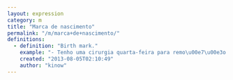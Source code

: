 ```yaml
---
layout: expression
category: m
title: "Marca de nascimento"
permalink: "/m/marca+de+nascimento/"
definitions:
  - definition: "Birth mark."
    example: "- Tenho uma cirurgia quarta-feira para remo\u00e7\u00e3o da minha marca de nascimento."
    created: "2013-08-05T02:10:49"
    author: "kinow"
---
```

